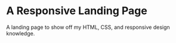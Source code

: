 # A Responsive Landing Page
A landing page to show off my HTML, CSS, and responsive design knowledge.
